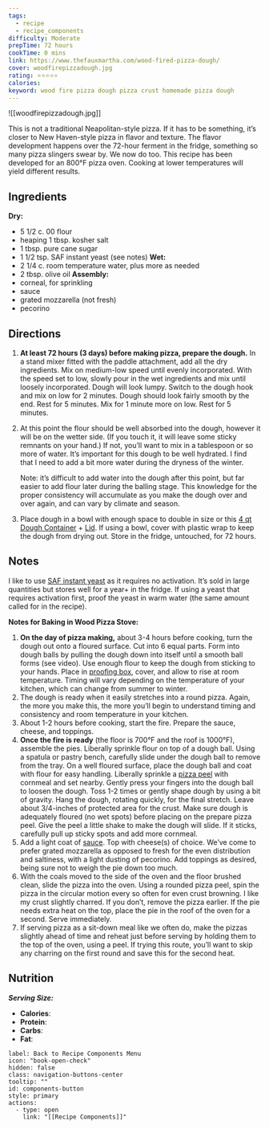 ```yaml
---
tags:
  - recipe
  - recipe_components
difficulty: Moderate
prepTime: 72 hours
cookTime: 0 mins
link: https://www.thefauxmartha.com/wood-fired-pizza-dough/
cover: woodfirepizzadough.jpg
rating: ⭐️⭐️⭐️⭐️⭐️
calories: 
keyword: wood fire pizza dough pizza crust homemade pizza dough
---
```


![[woodfirepizzadough.jpg]]

This is not a traditional Neapolitan-style pizza. If it has to be something, it’s closer to New Haven-style pizza in flavor and texture. The flavor development happens over the 72-hour ferment in the fridge, something so many pizza slingers swear by. We now do too. This recipe has been developed for an 800°F pizza oven. Cooking at lower temperatures will yield different results.

## Ingredients
**Dry:**
- 5 1/2 c. 00 flour
- heaping 1 tbsp. kosher salt
- 1 tbsp. pure cane sugar
- 1 1/2 tsp. SAF instant yeast (see notes)
**Wet:**
- 2 1/4 c. room temperature water, plus more as needed
- 2 tbsp. olive oil
**Assembly:**
- corneal, for sprinkling
- sauce
- grated mozzarella (not fresh)
- pecorino


## Directions
1. **At least 72 hours (3 days) before making pizza, prepare the dough.** In a stand mixer fitted with the paddle attachment, add all the dry ingredients. Mix on medium-low speed until evenly incorporated. With the speed set to low, slowly pour in the wet ingredients and mix until loosely incorporated. Dough will look lumpy. Switch to the dough hook and mix on low for 2 minutes. Dough should look fairly smooth by the end. Rest for 5 minutes. Mix for 1 minute more on low. Rest for 5 minutes.
2. At this point the flour should be well absorbed into the dough, however it will be on the wetter side. (If you touch it, it will leave some sticky remnants on your hand.) If not, you’ll want to mix in a tablespoon or so more of water. It’s important for this dough to be well hydrated. I find that I need to add a bit more water during the dryness of the winter.

	Note: it’s difficult to add water into the dough after this point, but far easier to add flour later during the balling stage. This knowledge for the proper consistency will accumulate as you make the dough over and over again, and can vary by climate and season.

3. Place dough in a bowl with enough space to double in size or this [4 qt Dough Container](http://amzn.to/2D8XpvX) + [Lid](http://amzn.to/2DbOaLs). If using a bowl, cover with plastic wrap to keep the dough from drying out. Store in the fridge, untouched, for 72 hours.


## Notes
I like to use [SAF instant yeast](https://amzn.to/2JQpIno) as it requires no activation. It’s sold in large quantities but stores well for a year+ in the fridge. If using a yeast that requires activation first, proof the yeast in warm water (the same amount called for in the recipe).

**Notes for Baking in Wood Pizza Stove:**
1. **On the day of pizza making,** about 3-4 hours before cooking, turn the dough out onto a floured surface. Cut into 6 equal parts. Form into dough balls by pulling the dough down into itself until a smooth ball forms (see video). Use enough flour to keep the dough from sticking to your hands. Place in [proofing box](http://amzn.to/2yZuOqD), cover, and allow to rise at room temperature. Timing will vary depending on the temperature of your kitchen, which can change from summer to winter.
2. The dough is ready when it easily stretches into a round pizza. Again, the more you make this, the more you’ll begin to understand timing and consistency and room temperature in your kitchen.
3. About 1-2 hours before cooking, start the fire. Prepare the sauce, cheese, and toppings.
4. **Once the fire is ready** (the floor is 700°F and the roof is 1000°F), assemble the pies. Liberally sprinkle flour on top of a dough ball. Using a spatula or pastry bench, carefully slide under the dough ball to remove from the tray. On a well floured surface, place the dough ball and coat with flour for easy handling. Liberally sprinkle a [pizza peel](http://amzn.to/2ygGaZL) with cornmeal and set nearby. Gently press your fingers into the dough ball to loosen the dough. Toss 1-2 times or gently shape dough by using a bit of gravity. Hang the dough, rotating quickly, for the final stretch. Leave about 3/4-inches of protected area for the crust. Make sure dough is adequately floured (no wet spots) before placing on the prepare pizza peel. Give the peel a little shake to make the dough will slide. If it sticks, carefully pull up sticky spots and add more cornmeal.
5. Add a light coat of [sauce](https://www.thefauxmartha.com/2017/10/20/pantry-pizza-sauce-2-0/). Top with cheese(s) of choice. We’ve come to prefer grated mozzarella as opposed to fresh for the even distribution and saltiness, with a light dusting of pecorino. Add toppings as desired, being sure not to weigh the pie down too much.
6. With the coals moved to the side of the oven and the floor brushed clean, slide the pizza into the oven. Using a rounded pizza peel, spin the pizza in the circular motion every so often for even crust browning. I like my crust slightly charred. If you don’t, remove the pizza earlier. If the pie needs extra heat on the top, place the pie in the roof of the oven for a second. Serve immediately.
7. If serving pizza as a sit-down meal like we often do, make the pizzas slightly ahead of time and reheat just before serving by holding them to the top of the oven, using a peel. If trying this route, you’ll want to skip any charring on the first round and save this for the second heat.

## Nutrition
***Serving Size:*** 
- **Calories**: 
- **Protein**: 
- **Carbs**: 
- **Fat**: 


```meta-bind-button
label: Back to Recipe Components Menu
icon: "book-open-check"
hidden: false
class: navigation-buttons-center
tooltip: ""
id: components-button
style: primary
actions:
  - type: open
    link: "[[Recipe Components]]"
```
 
